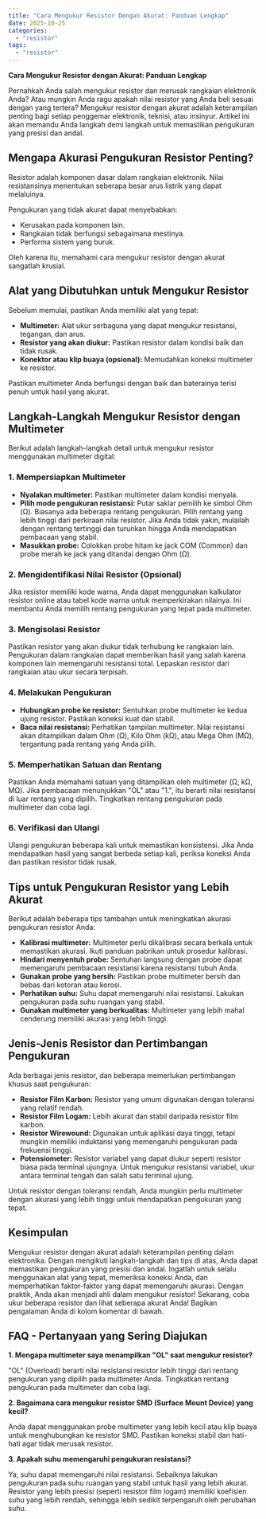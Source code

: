 ```yaml
---
title: "Cara Mengukur Resistor Dengan Akurat: Panduan Lengkap"
date: 2025-10-25
categories: 
  - "resistor"
tags: 
  - "resistor"
---
```


**Cara Mengukur Resistor dengan Akurat: Panduan Lengkap**

Pernahkah Anda salah mengukur resistor dan merusak rangkaian elektronik Anda? Atau mungkin Anda ragu apakah nilai resistor yang Anda beli sesuai dengan yang tertera? Mengukur resistor dengan akurat adalah keterampilan penting bagi setiap penggemar elektronik, teknisi, atau insinyur. Artikel ini akan memandu Anda langkah demi langkah untuk memastikan pengukuran yang presisi dan andal.

## Mengapa Akurasi Pengukuran Resistor Penting?

Resistor adalah komponen dasar dalam rangkaian elektronik. Nilai resistansinya menentukan seberapa besar arus listrik yang dapat melaluinya.

Pengukuran yang tidak akurat dapat menyebabkan:

- Kerusakan pada komponen lain.
- Rangkaian tidak berfungsi sebagaimana mestinya.
- Performa sistem yang buruk.

Oleh karena itu, memahami cara mengukur resistor dengan akurat sangatlah krusial.

## Alat yang Dibutuhkan untuk Mengukur Resistor

Sebelum memulai, pastikan Anda memiliki alat yang tepat:

- **Multimeter:** Alat ukur serbaguna yang dapat mengukur resistansi, tegangan, dan arus.
- **Resistor yang akan diukur:** Pastikan resistor dalam kondisi baik dan tidak rusak.
- **Konektor atau klip buaya (opsional):** Memudahkan koneksi multimeter ke resistor.

Pastikan multimeter Anda berfungsi dengan baik dan baterainya terisi penuh untuk hasil yang akurat.

## Langkah-Langkah Mengukur Resistor dengan Multimeter

Berikut adalah langkah-langkah detail untuk mengukur resistor menggunakan multimeter digital:

### 1\. Mempersiapkan Multimeter

- **Nyalakan multimeter:** Pastikan multimeter dalam kondisi menyala.
- **Pilih mode pengukuran resistansi:** Putar saklar pemilih ke simbol Ohm (Ω). Biasanya ada beberapa rentang pengukuran. Pilih rentang yang lebih tinggi dari perkiraan nilai resistor. Jika Anda tidak yakin, mulailah dengan rentang tertinggi dan turunkan hingga Anda mendapatkan pembacaan yang stabil.
- **Masukkan probe:** Colokkan probe hitam ke jack COM (Common) dan probe merah ke jack yang ditandai dengan Ohm (Ω).

### 2\. Mengidentifikasi Nilai Resistor (Opsional)

Jika resistor memiliki kode warna, Anda dapat menggunakan kalkulator resistor online atau tabel kode warna untuk memperkirakan nilainya. Ini membantu Anda memilih rentang pengukuran yang tepat pada multimeter.

### 3\. Mengisolasi Resistor

Pastikan resistor yang akan diukur tidak terhubung ke rangkaian lain. Pengukuran dalam rangkaian dapat memberikan hasil yang salah karena komponen lain memengaruhi resistansi total. Lepaskan resistor dari rangkaian atau ukur secara terpisah.

### 4\. Melakukan Pengukuran

- **Hubungkan probe ke resistor:** Sentuhkan probe multimeter ke kedua ujung resistor. Pastikan koneksi kuat dan stabil.
- **Baca nilai resistansi:** Perhatikan tampilan multimeter. Nilai resistansi akan ditampilkan dalam Ohm (Ω), Kilo Ohm (kΩ), atau Mega Ohm (MΩ), tergantung pada rentang yang Anda pilih.

### 5\. Memperhatikan Satuan dan Rentang

Pastikan Anda memahami satuan yang ditampilkan oleh multimeter (Ω, kΩ, MΩ). Jika pembacaan menunjukkan "OL" atau "1.", itu berarti nilai resistansi di luar rentang yang dipilih. Tingkatkan rentang pengukuran pada multimeter dan coba lagi.

### 6\. Verifikasi dan Ulangi

Ulangi pengukuran beberapa kali untuk memastikan konsistensi. Jika Anda mendapatkan hasil yang sangat berbeda setiap kali, periksa koneksi Anda dan pastikan resistor tidak rusak.

## Tips untuk Pengukuran Resistor yang Lebih Akurat

Berikut adalah beberapa tips tambahan untuk meningkatkan akurasi pengukuran resistor Anda:

- **Kalibrasi multimeter:** Multimeter perlu dikalibrasi secara berkala untuk memastikan akurasi. Ikuti panduan pabrikan untuk prosedur kalibrasi.
- **Hindari menyentuh probe:** Sentuhan langsung dengan probe dapat memengaruhi pembacaan resistansi karena resistansi tubuh Anda.
- **Gunakan probe yang bersih:** Pastikan probe multimeter bersih dan bebas dari kotoran atau korosi.
- **Perhatikan suhu:** Suhu dapat memengaruhi nilai resistansi. Lakukan pengukuran pada suhu ruangan yang stabil.
- **Gunakan multimeter yang berkualitas:** Multimeter yang lebih mahal cenderung memiliki akurasi yang lebih tinggi.

## Jenis-Jenis Resistor dan Pertimbangan Pengukuran

Ada berbagai jenis resistor, dan beberapa memerlukan pertimbangan khusus saat pengukuran:

- **Resistor Film Karbon:** Resistor yang umum digunakan dengan toleransi yang relatif rendah.
- **Resistor Film Logam:** Lebih akurat dan stabil daripada resistor film karbon.
- **Resistor Wirewound:** Digunakan untuk aplikasi daya tinggi, tetapi mungkin memiliki induktansi yang memengaruhi pengukuran pada frekuensi tinggi.
- **Potensiometer:** Resistor variabel yang dapat diukur seperti resistor biasa pada terminal ujungnya. Untuk mengukur resistansi variabel, ukur antara terminal tengah dan salah satu terminal ujung.

Untuk resistor dengan toleransi rendah, Anda mungkin perlu multimeter dengan akurasi yang lebih tinggi untuk mendapatkan pengukuran yang tepat.

## Kesimpulan

Mengukur resistor dengan akurat adalah keterampilan penting dalam elektronika. Dengan mengikuti langkah-langkah dan tips di atas, Anda dapat memastikan pengukuran yang presisi dan andal. Ingatlah untuk selalu menggunakan alat yang tepat, memeriksa koneksi Anda, dan memperhatikan faktor-faktor yang dapat memengaruhi akurasi. Dengan praktik, Anda akan menjadi ahli dalam mengukur resistor! Sekarang, coba ukur beberapa resistor dan lihat seberapa akurat Anda! Bagikan pengalaman Anda di kolom komentar di bawah.

## FAQ - Pertanyaan yang Sering Diajukan

**1\. Mengapa multimeter saya menampilkan "OL" saat mengukur resistor?**

"OL" (Overload) berarti nilai resistansi resistor lebih tinggi dari rentang pengukuran yang dipilih pada multimeter Anda. Tingkatkan rentang pengukuran pada multimeter dan coba lagi.

**2\. Bagaimana cara mengukur resistor SMD (Surface Mount Device) yang kecil?**

Anda dapat menggunakan probe multimeter yang lebih kecil atau klip buaya untuk menghubungkan ke resistor SMD. Pastikan koneksi stabil dan hati-hati agar tidak merusak resistor.

**3\. Apakah suhu memengaruhi pengukuran resistansi?**

Ya, suhu dapat memengaruhi nilai resistansi. Sebaiknya lakukan pengukuran pada suhu ruangan yang stabil untuk hasil yang lebih akurat. Resistor yang lebih presisi (seperti resistor film logam) memiliki koefisien suhu yang lebih rendah, sehingga lebih sedikit terpengaruh oleh perubahan suhu.
